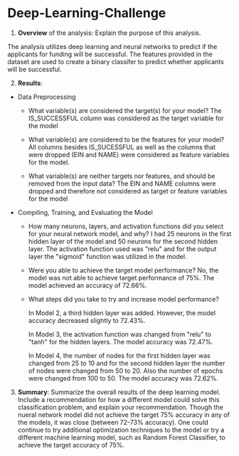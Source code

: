 # Deep-Learning-Challenge

1. **Overview** of the analysis: Explain the purpose of this analysis.

  The analysis utilizes deep learning and neural networks to predict if the applicants for funding will be successful.  The features provided in the dataset are used to create a binary classifer to predict whether applicants will be successful.


2. **Results**: 

  * Data Preprocessing
    * What variable(s) are considered the target(s) for your model?
    The IS_SUCCESSFUL column was considered as the target variable for the model
     
     
    * What variable(s) are considered to be the features for your model?
    All columns besides IS_SUCESSFUL as well as the columns that were dropped (EIN and NAME) were considered as feature variables for the model.
     
     
    * What variable(s) are neither targets nor features, and should be removed from the input data?
    The EIN and NAME columns were dropped and therefore not considered as target or feature variables for the model
      
  * Compiling, Training, and Evaluating the Model
    * How many neurons, layers, and activation functions did you select for your neural network model, and why?
    I had 25 neurons in the first hidden layer of the model and 50 neurons for the second hidden layer.  The activation function used was "relu" and for the output layer the "sigmoid" function was utilized in the model.  
    
    
    * Were you able to achieve the target model performance?
    No, the model was not able to achieve target performance of 75%.  The model achieved an accuracy of 72.66%.


    * What steps did you take to try and increase model performance?
    
       In Model 2, a third hidden layer was added. However, the model accuracy decreased slightly to 72.43%. 
       
       In Model 3, the activation function was changed from "relu" to "tanh" for the hidden layers.  The model accuracy was 72.47%.
       
       In Model 4, the number of nodes for the first hidden layer was changed from 25 to 10 and for the second hidden layer the number of nodes were changed from 50 to 20.  Also the number of epochs were changed from 100 to 50. The model accuracy was 72.62%.


3. **Summary**: Summarize the overall results of the deep learning model. Include a recommendation for how a different model could solve this classification problem, and explain your recommendation.
Though the nueral network model did not achieve the target 75% accuracy in any of the models, it was close (between 72-73% accuracy).  One could continue to try additional optimization techniques to the model or try a different machine learning model, such as Random Forest Classifier, to achieve the target accuracy of 75%.  
